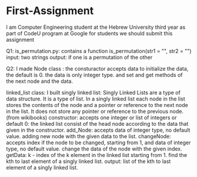 # First-Assignment
I am Computer Engineering student at the Hebrew University third year
as part of CodeU program at Google for students we should submit this assignment

Q1:
is_permutation.py:
contains a function is_permutation(str1 = "", str2 = "")
input: two strings
output: if one is a permutation of the other

Q2:
I made Node class :
the consturactor accepts data to initialize the data, the default is 0.
the data is only integer type.
and set and get methods of the next node and the data.

linked_list class:
I built singly linked list:
Singly Linked Lists are a type of data structure. It is a type of list. In a singly linked list each node in the list stores the contents of the node and a pointer or reference to the next node in the list. It does not store any pointer or reference to the previous node.
(from wikibooks)
constructor:
accepts one integer or list of integers or default 0:
the linked list consist of the head node according to the data that given in the constructor.
add_Node: 
accepts data of integer type, no default value.
adding new node with the given data to the list.
changeNode:
accepts index if the node to be changed, starting from 1, and data of integer type, no default value.
change the data of the node with the given index.
getData:
k - index of the k element in the linked list starting from 1.
find the kth to last element of a singly linked list.
output: list of the kth to last element of a singly linked list.


